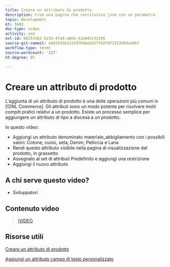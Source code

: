 ```yaml
---
title: Creare un attributo di prodotto
description: Crea una pagina che restituisce json con un parametro.
topic: Development
kt: 5602
doc-type: video
activity: use
exl-id: 98257e62-b23d-4fa9-a0eb-42e045c53195
source-git-commit: e8d2631b31319701beb327f42fdf1372d9dad9b7
workflow-type: tm+mt
source-wordcount: '137'
ht-degree: 0%

---
```


# Creare un attributo di prodotto

L&#39;aggiunta di un attributo di prodotto è una delle operazioni più comuni in [!DNL Commerce]. Gli attributi sono un modo potente per risolvere molti compiti pratici relativi a un prodotto. Esiste un processo semplice per aggiungere un attributo di tipo a discesa a un prodotto.

In questo video:

- Aggiungi un attributo denominato materiale_abbigliamento con i possibili valori: Cotone, cuoio, seta, Denim, Pelliccia e Lana
- Rendi questo attributo visibile nella pagina di visualizzazione del prodotto, in grassetto
- Assegnalo al set di attributi Predefinito e aggiungi una restrizione
- Aggiungi il nuovo attributo

## A chi serve questo video?

- Sviluppatori

## Contenuto video

>[!VIDEO](https://video.tv.adobe.com/v/35789?quality=12&learn=on)

## Risorse utili

[Creare un attributo di prodotto](https://experienceleague.adobe.com/docs/commerce-learn/tutorials/backend-development/add-product-attribute.html)

[Aggiungi un attributo campo di testo personalizzato](https://developer.adobe.com/commerce/php/tutorials/admin/custom-text-field-attribute/)
